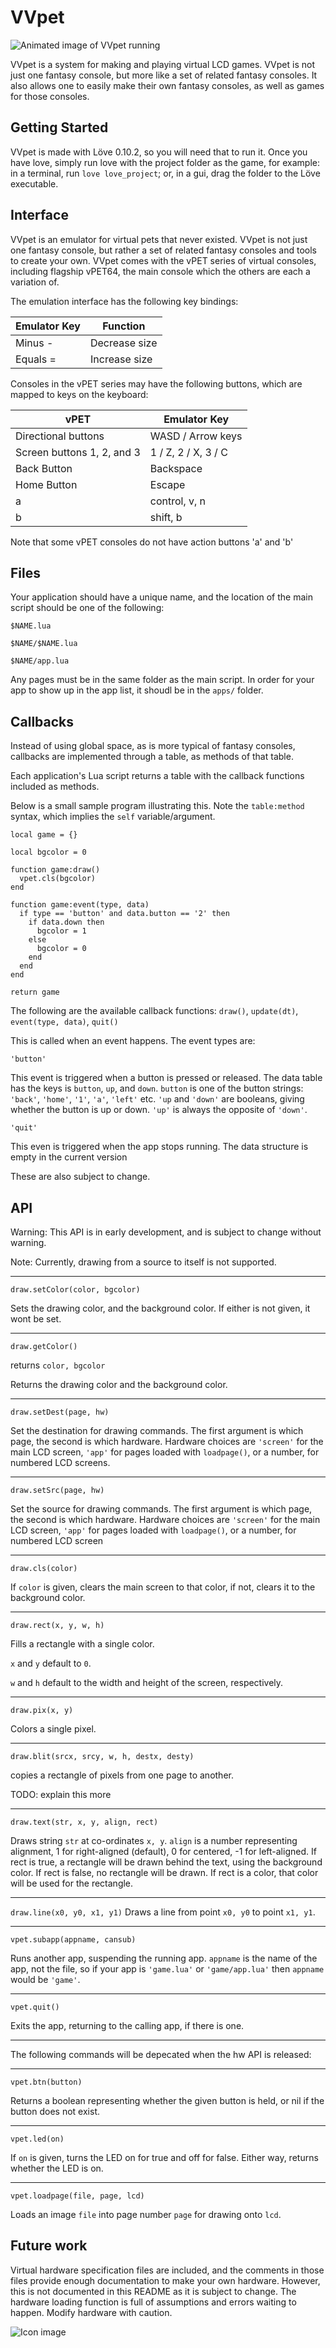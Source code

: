 # VVpet

![Animated image of VVpet running](/vPET64-demo.gif)

VVpet is a system for making and playing virtual LCD games. VVpet is not just one fantasy console, but more like a set of related fantasy consoles. It also allows one to easily make their own fantasy consoles, as well as games for those consoles.

## Getting Started
VVpet is made with Löve 0.10.2, so you will need that to run it. Once you have love, simply run love with the project folder as the game, for example: in a terminal, run `love love_project`; or, in a gui, drag the folder to the Löve executable.

## Interface
VVpet is an emulator for virtual pets that never existed. VVpet is not just one fantasy console, but rather a set of related fantasy consoles and tools to create your own. VVpet comes with the vPET series of virtual consoles, including flagship vPET64, the main console which the others are each a variation of.

The emulation interface has the following key bindings:

| Emulator Key | Function |
|-|-
| Minus - | Decrease size
| Equals = | Increase size

Consoles in the vPET series may have the following buttons, which are mapped to keys on the keyboard:

| vPET | Emulator Key |
|-|-
| Directional buttons | WASD / Arrow keys
| Screen buttons 1, 2, and 3 | 1 / Z, 2 / X, 3 / C
| Back Button | Backspace
| Home Button | Escape
| a | control, v, n
| b | shift, b

Note that some vPET consoles do not have action buttons 'a' and 'b'

## Files
Your application should have a unique name, and the location of the main script should be one of the following:

`$NAME.lua`

`$NAME/$NAME.lua`

`$NAME/app.lua`

Any pages must be in the same folder as the main script. In order for your app to show up in the app list, it shoudl be in the `apps/` folder.

## Callbacks

Instead of using global space, as is more typical of fantasy consoles, callbacks are implemented through a table, as methods of that table.

Each application's Lua script returns a table with the callback functions included as methods.

Below is a small sample program illustrating this. Note the `table:method` syntax, which implies the `self` variable/argument.

    local game = {}

    local bgcolor = 0

    function game:draw()
      vpet.cls(bgcolor)
    end

    function game:event(type, data)
      if type == 'button' and data.button == '2' then
        if data.down then
          bgcolor = 1
        else
          bgcolor = 0
        end
      end
    end

    return game

The following are the available callback functions: `draw()`, `update(dt)`, `event(type, data)`, `quit()`

This is called when an event happens. The event types are:

`'button'`

This event is triggered when a button is pressed or released. The data table has the keys is `button`, `up`, and `down`. `button` is one of the button strings: `'back'`, `'home'`, `'1'`, `'a'`, `'left'` etc. `'up` and `'down'` are booleans, giving whether the button is up or down. `'up'` is always the opposite of `'down'`.

`'quit'`

This even is triggered when the app stops running. The data structure is empty in the current version

These are also subject to change.

## API

Warning: This API is in early development, and is subject to change without warning.

Note: Currently, drawing from a source to itself is not supported.

---
`draw.setColor(color, bgcolor)`

Sets the drawing color, and the background color. If either is not given, it wont be set.

---
`draw.getColor()`

returns `color, bgcolor`

Returns the drawing color and the background color.

---
`draw.setDest(page, hw)`

Set the destination for drawing commands. The first argument is which page, the second is which hardware. Hardware choices are `'screen'` for the main LCD screen, `'app'` for pages loaded with `loadpage()`, or a number, for numbered LCD screens.

---
`draw.setSrc(page, hw)`

Set the source for drawing commands. The first argument is which page, the second is which hardware. Hardware choices are `'screen'` for the main LCD screen, `'app'` for pages loaded with `loadpage()`, or a number, for numbered LCD screen

---
`draw.cls(color)`

If `color` is given, clears the main screen to that color, if not, clears it to the background color.

---
`draw.rect(x, y, w, h)`

Fills a rectangle with a single color.

`x` and `y` default to `0`.

`w` and `h` default to the width and height of the screen, respectively.

---
`draw.pix(x, y)`

Colors a single pixel.

---
`draw.blit(srcx, srcy, w, h, destx, desty)`

copies a rectangle of pixels from one page to another.

TODO: explain this more

---
`draw.text(str, x, y, align, rect)`

Draws string `str` at co-ordinates `x, y`. `align` is a number representing alignment, 1 for right-aligned (default), 0 for centered, -1 for left-aligned. If rect is true, a rectangle will be drawn behind the text, using the background color. If rect is false, no rectangle will be drawn. If rect is a color, that color will be used for the rectangle.

---
`draw.line(x0, y0, x1, y1)`
Draws a line from point `x0, y0` to point `x1, y1`.

---
`vpet.subapp(appname, cansub)`

Runs another app, suspending the running app. `appname` is the name of the app, not the file, so if your app is `'game.lua'` or `'game/app.lua'` then `appname` would be `'game'`.

---
`vpet.quit()`

Exits the app, returning to the calling app, if there is one.

---
The following commands will be depecated when the hw API is released:

---
`vpet.btn(button)`

Returns a boolean representing whether the given button is held, or nil if the button does not exist.

---
`vpet.led(on)`

If `on` is given, turns the LED on for true and off for false. Either way, returns whether the LED is on.

---
`vpet.loadpage(file, page, lcd)`

Loads an image `file` into page number `page` for drawing onto `lcd`.



## Future work

Virtual hardware specification files are included, and the comments in those files provide enough documentation to make your own hardware. However, this is not documented in this README as it is subject to change. The hardware loading function is full of assumptions and errors waiting to happen. Modify hardware with caution.

![Icon image](/love_project/icon.png)
